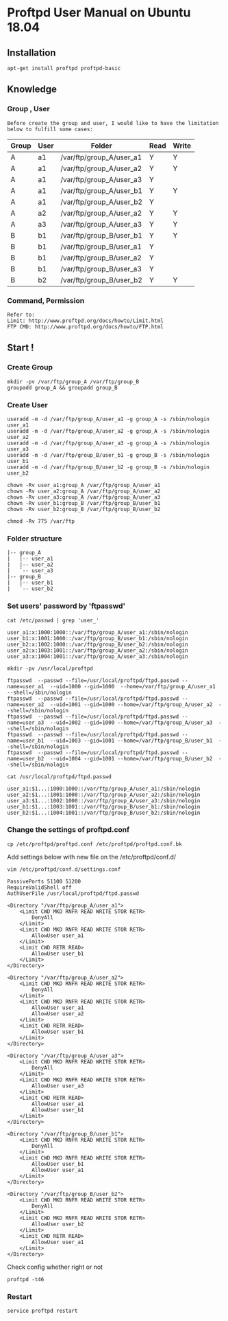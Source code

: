 # Proftpd User Manual on Ubuntu 18.04

## Installation

```
apt-get install proftpd proftpd-basic
```

## Knowledge

### Group , User

```
Before create the group and user, I would like to have the limitation below to fulfill some cases:
```

| Group | User | Folder                   | Read | Write |
| ----- | ---- | ------------------------ | ---- | ----- |
| A     | a1   | /var/ftp/group_A/user_a1 | Y    | Y     |
| A     | a1   | /var/ftp/group_A/user_a2 | Y    | Y     |
| A     | a1   | /var/ftp/group_A/user_a3 | Y    |       |
| A     | a1   | /var/ftp/group_A/user_b1 | Y    | Y     |
| A     | a1   | /var/ftp/group_A/user_b2 | Y    |       |
| A     | a2   | /var/ftp/group_A/user_a2 | Y    | Y     |
| A     | a3   | /var/ftp/group_A/user_a3 | Y    | Y     |
| B     | b1   | /var/ftp/group_B/user_b1 | Y    | Y     |
| B     | b1   | /var/ftp/group_B/user_a1 | Y    |       |
| B     | b1   | /var/ftp/group_B/user_a2 | Y    |       |
| B     | b1   | /var/ftp/group_B/user_a3 | Y    |       |
| B     | b2   | /var/ftp/group_B/user_b2 | Y    | Y     |

### Command, Permission

```
Refer to:
Limit: http://www.proftpd.org/docs/howto/Limit.html
FTP CMD: http://www.proftpd.org/docs/howto/FTP.html
```

## Start !

### Create Group

```
mkdir -pv /var/ftp/group_A /var/ftp/group_B
groupadd group_A && groupadd group_B
```

### Create User

```
useradd -m -d /var/ftp/group_A/user_a1 -g group_A -s /sbin/nologin user_a1
useradd -m -d /var/ftp/group_A/user_a2 -g group_A -s /sbin/nologin user_a2
useradd -m -d /var/ftp/group_A/user_a3 -g group_A -s /sbin/nologin user_a3
useradd -m -d /var/ftp/group_B/user_b1 -g group_B -s /sbin/nologin user_b1
useradd -m -d /var/ftp/group_B/user_b2 -g group_B -s /sbin/nologin user_b2

chown -Rv user_a1:group_A /var/ftp/group_A/user_a1
chown -Rv user_a2:group_A /var/ftp/group_A/user_a2
chown -Rv user_a3:group_A /var/ftp/group_A/user_a3
chown -Rv user_b1:group_B /var/ftp/group_B/user_b1
chown -Rv user_b2:group_B /var/ftp/group_B/user_b2

chmod -Rv 775 /var/ftp
```

### Folder structure

```
|-- group_A
|   |-- user_a1
|   |-- user_a2
|   `-- user_a3
|-- group_B
|   |-- user_b1
|   `-- user_b2
```

### Set users' password by 'ftpasswd'

```
cat /etc/passwd | grep 'user_'

user_a1:x:1000:1000::/var/ftp/group_A/user_a1:/sbin/nologin
user_b1:x:1001:1000::/var/ftp/group_B/user_b1:/sbin/nologin
user_b2:x:1002:1000::/var/ftp/group_B/user_b2:/sbin/nologin
user_a2:x:1003:1001::/var/ftp/group_A/user_a2:/sbin/nologin
user_a3:x:1004:1001::/var/ftp/group_A/user_a3:/sbin/nologin
```

```
mkdir -pv /usr/local/proftpd

ftpasswd  --passwd --file=/usr/local/proftpd/ftpd.passwd --name=user_a1  --uid=1000 --gid=1000  --home=/var/ftp/group_A/user_a1  --shell=/sbin/nologin
ftpasswd  --passwd --file=/usr/local/proftpd/ftpd.passwd --name=user_a2  --uid=1001 --gid=1000 --home=/var/ftp/group_A/user_a2  --shell=/sbin/nologin
ftpasswd  --passwd --file=/usr/local/proftpd/ftpd.passwd --name=user_a3  --uid=1002 --gid=1000 --home=/var/ftp/group_A/user_a3  --shell=/sbin/nologin
ftpasswd  --passwd --file=/usr/local/proftpd/ftpd.passwd --name=user_b1  --uid=1003 --gid=1001 --home=/var/ftp/group_B/user_b1  --shell=/sbin/nologin
ftpasswd  --passwd --file=/usr/local/proftpd/ftpd.passwd --name=user_b2  --uid=1004 --gid=1001 --home=/var/ftp/group_B/user_b2  --shell=/sbin/nologin
```

```
cat /usr/local/proftpd/ftpd.passwd

user_a1:$1...:1000:1000::/var/ftp/group_A/user_a1:/sbin/nologin
user_a2:$1...:1001:1000::/var/ftp/group_A/user_a2:/sbin/nologin
user_a3:$1...:1002:1000::/var/ftp/group_A/user_a3:/sbin/nologin
user_b1:$1...:1003:1001::/var/ftp/group_B/user_b1:/sbin/nologin
user_b2:$1...:1004:1001::/var/ftp/group_B/user_b2:/sbin/nologin
```

### Change the settings of proftpd.conf

```
cp /etc/proftpd/proftpd.conf /etc/proftpd/proftpd.conf.bk
```

Add settings below with new file on the /etc/proftpd/conf.d/

```
vim /etc/proftpd/conf.d/settings.conf

PassivePorts 51100 51200
RequireValidShell off
AuthUserFile /usr/local/proftpd/ftpd.passwd

<Directory "/var/ftp/group_A/user_a1">
    <Limit CWD MKD RNFR READ WRITE STOR RETR>
        DenyAll
    </Limit>
    <Limit CWD MKD RNFR READ WRITE STOR RETR>
        AllowUser user_a1
    </Limit>
    <Limit CWD RETR READ>
        AllowUser user_b1
    </Limit>
</Directory>

<Directory "/var/ftp/group_A/user_a2">
    <Limit CWD MKD RNFR READ WRITE STOR RETR>
        DenyAll
    </Limit>
    <Limit CWD MKD RNFR READ WRITE STOR RETR>
        AllowUser user_a1
        AllowUser user_a2
    </Limit>
    <Limit CWD RETR READ>
        AllowUser user_b1
    </Limit>
</Directory>

<Directory "/var/ftp/group_A/user_a3">
    <Limit CWD MKD RNFR READ WRITE STOR RETR>
        DenyAll
    </Limit>
    <Limit CWD MKD RNFR READ WRITE STOR RETR>
        AllowUser user_a3
    </Limit>
    <Limit CWD RETR READ>
        AllowUser user_a1
        AllowUser user_b1
    </Limit>
</Directory>

<Directory "/var/ftp/group_B/user_b1">
    <Limit CWD MKD RNFR READ WRITE STOR RETR>
        DenyAll
    </Limit>
    <Limit CWD MKD RNFR READ WRITE STOR RETR>
        AllowUser user_b1
        AllowUser user_a1
    </Limit>
</Directory>

<Directory "/var/ftp/group_B/user_b2">
    <Limit CWD MKD RNFR READ WRITE STOR RETR>
        DenyAll
    </Limit>
    <Limit CWD MKD RNFR READ WRITE STOR RETR>
        AllowUser user_b2
    </Limit>
    <Limit CWD RETR READ>
        AllowUser user_a1
    </Limit>
</Directory>
```

Check config whether right or not

```
proftpd -t46
```

### Restart

```
service proftpd restart
```
